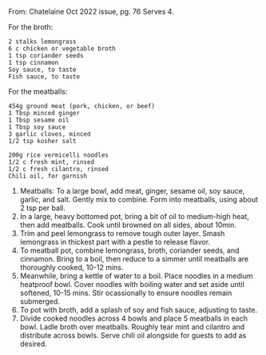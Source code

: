 From: Chatelaine Oct 2022 issue, pg. 76
Serves 4.

For the broth:

    2 stalks lemongrass
    6 c chicken or vegetable broth
    1 tsp coriander seeds
    1 tsp cinnamon
    Soy sauce, to taste
    Fish sauce, to taste
    
For the meatballs:

    454g ground meat (pork, chicken, or beef)
    1 Tbsp minced ginger
    1 Tbsp sesame oil
    1 Tbsp soy sauce
    3 garlic cloves, minced
    1/2 tsp kosher salt
    
    200g rice vermicelli noodles
    1/2 c fresh mint, rinsed
    1/2 c fresh cilantro, rinsed
    Chili oil, for garnish
    
 1. Meatballs: To a large bowl, add meat, ginger, sesame oil, soy sauce, garlic, and salt. Gently mix to combine. Form into meatballs, using about 2 tsp per ball.
 2. In a large, heavy bottomed pot, bring a bit of oil to medium-high heat, then add meatballs. Cook until browned on all sides, about 10min.
 3. Trim and peel lemongrass to remove tough outer layer. Smash lemongrass in thickest part with a pestle to release flavor. 
 4. To meatball pot, combine lemongrass, broth, coriander seeds, and cinnamon. Bring to a boil, then reduce to a simmer until meatballs are thoroughly cooked, 10-12 mins.
 5. Meanwhile, bring a kettle of water to a boil. Place noodles in a medium heatproof bowl. Cover noodles with boiling water and set aside until softened, 10-15 mins. Stir ocassionally to ensure noodles remain submerged.
 6. To pot with broth, add a splash of soy and fish sauce, adjusting to taste.
 7. Divide cooked noodles across 4 bowls and place 5 meatballs in each bowl. Ladle broth over meatballs. Roughly tear mint and cilantro and distribute across bowls. Serve chili oil alongside for guests to add as desired. 
